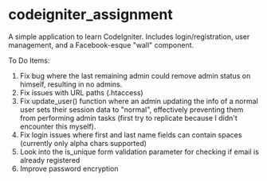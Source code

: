codeigniter_assignment
======================

A simple application to learn CodeIgniter. Includes login/registration, user management, and a Facebook-esque "wall" component.

To Do Items:
<ol>
<li>Fix bug where the last remaining admin could remove admin status on himself, resulting in no admins.</li>
<li>Fix issues with URL paths (.htaccess)</li>
<li>Fix update_user() function where an admin updating the info of a normal user sets their session data to "normal", effectively preventing them from performing admin tasks (first try to replicate because I didn't encounter this myself).</li>
<li>Fix login issues where first and last name fields can contain spaces (currently only alpha chars supported)</li>
<li>Look into the is_unique form validation parameter for checking if email is already registered</li>
<li>Improve password encryption</li>
</ol>
